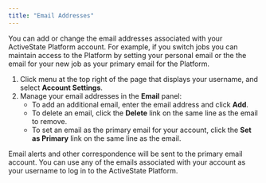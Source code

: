 ```yaml
---
title: "Email Addresses"
---
```


You can add or change the email addresses associated with your ActiveState Platform account.<!--more--> For example, if you switch jobs you can maintain access to the Platform by setting your personal email or the the email for your new job as your primary email for the Platform.

1. Click menu at the top right of the page that displays your username, and select **Account Settings**.
2. Manage your email addresses in the **Email** panel:
    * To add an additional email, enter the email address and click **Add**.
    * To delete an email, click the **Delete** link on the same line as the email to remove.
    * To set an email as the primary email for your account, click the **Set as Primary** link on the same line as the email.

Email alerts and other correspondence will be sent to the primary email account. You can use any of the emails associated with your account as your username to log in to the ActiveState Platform.
